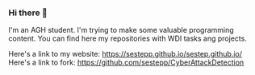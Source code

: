 ### Hi there 👋

I'm an AGH student.
I'm trying to make some valuable programming content.
You can find here my repositories with WDI tasks ang projects.

Here's a link to my website: https://sestepp.github.io/sestep.github.io/
Here's a link to fork: https://github.com/sestepp/CyberAttackDetection
